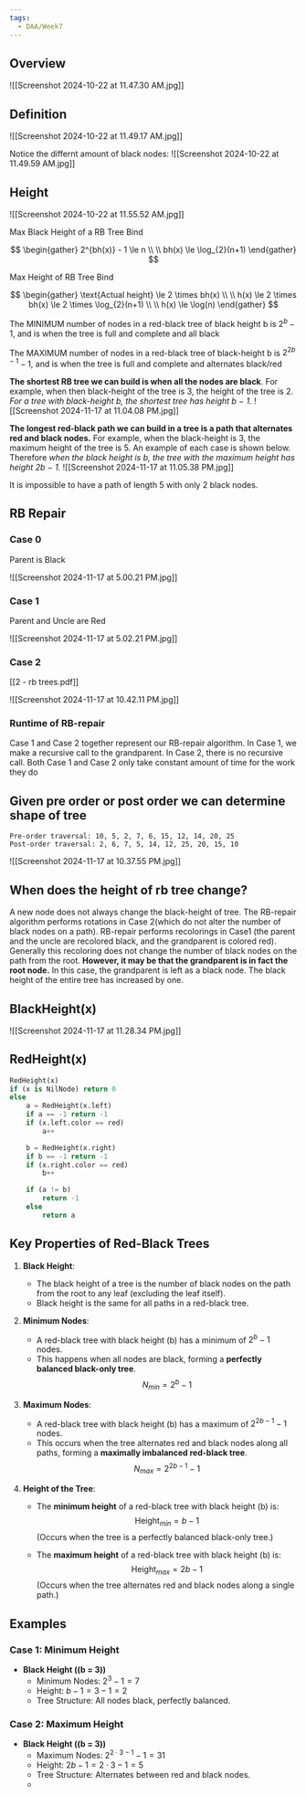 ```yaml
---
tags:
  - DAA/Week7
---
```

## Overview

 ![[Screenshot 2024-10-22 at 11.47.30 AM.jpg]]

## Definition

![[Screenshot 2024-10-22 at 11.49.17 AM.jpg]]

Notice the differnt amount of black nodes:
![[Screenshot 2024-10-22 at 11.49.59 AM.jpg]]

## Height

![[Screenshot 2024-10-22 at 11.55.52 AM.jpg]]

Max Black Height of a RB Tree Bind

$$
\begin{gather}
2^{bh(x)} - 1 \le n \\
\\
bh(x) \le \log_{2}(n+1)
\end{gather}
$$

Max Height of RB Tree Bind

$$
\begin{gather}
\text{Actual height} \le 2 \times bh(x) \\ \\
h(x) \le 2 \times bh(x) \le 2 \times \log_{2}(n+1) \\ \\
h(x) \le \log(n)
\end{gather}
$$


The MINIMUM number of nodes in a red-black tree of black height b is $2^{b}-1$, and is when the tree is full and complete and all black 

The MAXIMUM number of nodes in a red-black tree of black-height b is $2^{2b-1} -1$, and is when the tree is full and complete and alternates black/red

**The shortest RB tree we can build is when all the nodes are black**. For example, when then black-height of the tree is 3, the height of the tree is 2. 
*For a tree with black-height b, the shortest tree has height b − 1.*
![[Screenshot 2024-11-17 at 11.04.08 PM.jpg]]

**The longest red-black path we can build in a tree is a path that alternates red and black nodes.** For example, when the black-height is 3, the maximum height of the tree is 5. An example of each case is shown below. 
Therefore *when the black height is b, the tree with the maximum height has height 2b − 1.*
![[Screenshot 2024-11-17 at 11.05.38 PM.jpg]]

It is impossible to have a path of length 5 with only 2 black nodes.
## RB Repair

### Case 0

Parent is Black

![[Screenshot 2024-11-17 at 5.00.21 PM.jpg]]

### Case 1

Parent and Uncle are Red

![[Screenshot 2024-11-17 at 5.02.21 PM.jpg]]

### Case 2

[[2 - rb trees.pdf]]

![[Screenshot 2024-11-17 at 10.42.11 PM.jpg]]

### Runtime of RB-repair
Case 1 and Case 2 together represent our RB-repair algorithm. In Case 1, we make a recursive call to the grandparent. In Case 2, there is no recursive call. Both Case 1 and Case 2 only take constant amount of time for the work they do

## Given pre order or post order we can determine shape of tree

```
Pre-order traversal: 10, 5, 2, 7, 6, 15, 12, 14, 20, 25
Post-order traversal: 2, 6, 7, 5, 14, 12, 25, 20, 15, 10
```
![[Screenshot 2024-11-17 at 10.37.55 PM.jpg]]

## When does the height of rb tree change? 

 A new node does not always change the black-height of tree. 
 The RB-repair algorithm performs rotations in Case 2(which do not alter the number of black nodes on a path). 
 RB-repair performs recolorings in Case1 (the parent and the uncle are recolored black, and the grandparent is colored red). 
 Generally this recoloring does not change the number of black nodes on the path from the root. **However, it may be that the grandparent is in fact the root node.** 
 In this case, the grandparent is left as a black node. The black height of the entire tree has increased by one.

## BlackHeight(x)
![[Screenshot 2024-11-17 at 11.28.34 PM.jpg]]

## RedHeight(x)

```python
RedHeight(x)
if (x is NilNode) return 0
else
    a = RedHeight(x.left)
    if a == -1 return -1
    if (x.left.color == red)
        a++

    b = RedHeight(x.right)
    if b == -1 return -1
    if (x.right.color == red)
        b++

    if (a != b)
        return -1
    else
        return a

```

## Key Properties of Red-Black Trees

1. **Black Height**:  
   - The black height of a tree is the number of black nodes on the path from the root to any leaf (excluding the leaf itself).  
   - Black height is the same for all paths in a red-black tree.

2. **Minimum Nodes**:  
   - A red-black tree with black height \(b\) has a minimum of $2^b - 1$ nodes.  
   - This happens when all nodes are black, forming a **perfectly balanced black-only tree**.  
     $$
     N_{min} = 2^b - 1
     $$
3. **Maximum Nodes**:  
   - A red-black tree with black height \(b\) has a maximum of $2^{2b-1} - 1$ nodes.  
   - This occurs when the tree alternates red and black nodes along all paths, forming a **maximally imbalanced red-black tree**.  
     $$
     N_{max} = 2^{2b-1} - 1
     $$
4. **Height of the Tree**:  
   - The **minimum height** of a red-black tree with black height \(b\) is:  
     $$
     \text{Height}_{min} = b - 1
     $$
	(Occurs when the tree is a perfectly balanced black-only tree.)  

   - The **maximum height** of a red-black tree with black height \(b\) is:       $$
     \text{Height}_{max} = 2b - 1
     $$
	(Occurs when the tree alternates red and black nodes along a single path.)

## Examples

### Case 1: Minimum Height
- **Black Height (\(b = 3\))**  
  - Minimum Nodes: $2^3 - 1 = 7$  
  - Height: $b - 1 = 3 - 1 = 2$  
  - Tree Structure: All nodes black, perfectly balanced.

### Case 2: Maximum Height
- **Black Height (\(b = 3\))**  
  - Maximum Nodes: $2^{2 \cdot 3 - 1} - 1 = 31$
  - Height: $2b - 1 = 2 \cdot 3 - 1 = 5$
  - Tree Structure: Alternates between red and black nodes.
  - 
